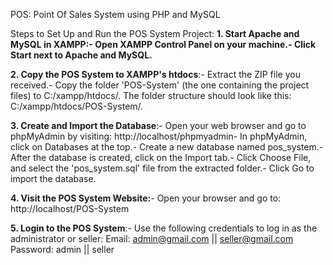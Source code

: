 POS: Point Of Sales System using PHP and MySQL

 Steps to Set Up and Run the POS System Project:
 **1. Start Apache and MySQL in XAMPP:- Open XAMPP Control Panel on your machine.- Click Start next to Apache and MySQL.**

 **2. Copy the POS System to XAMPP's htdocs**:- Extract the ZIP file you received.- Copy the folder 'POS-System' (the one containing the project files) to C:/xampp/htdocs/.
  The folder structure should look like this: C:/xampp/htdocs/POS-System/.

 **3. Create and Import the Database**:- Open your web browser and go to phpMyAdmin by visiting: http://localhost/phpmyadmin- In phpMyAdmin, click on Databases at the top.- Create a new database named pos_system.- After the database is created, click on the Import tab.- Click Choose File, and select the 'pos_system.sql' file from the extracted folder.- Click Go to import the database.

 **4. Visit the POS System Website:**- Open your browser and go to: http://localhost/POS-System

 **5. Login to the POS System**:- Use the following credentials to log in as the administrator or seller:
  Email: admin@gmail.com || seller@gmail.com
  Password: admin || seller
